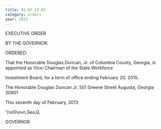```yaml
---
title: 02.07.13.02
category: orders
year: 2013
---
```

 

EXECUTIVE ORDER

BY THE GOVERNOR:

ORDERED:

That the Honorable Douglas Duncan, Jr. of Columbia County,
Georgia, is appointed as Vice-Chairman of the State Workforce

Investment Board, for a term of office ending February 20, 2015.

The Honorable Douglas Duncan Jr.
501 Greene Street
Augusta, Georgia 30901

This seventh day of February, 2013

‘(\oI0\o»n,Sea,Q,

GOVERNOR

